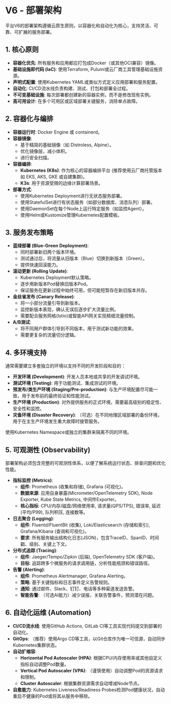 # V6 - 部署架构

平台V6的部署架构遵循云原生原则，以容器化和自动化为核心，支持灵活、可靠、可扩展的服务部署。

## 1. 核心原则

- **容器化优先**: 所有服务和应用都应打包成Docker（或其他OCI兼容）镜像。
- **基础设施即代码 (IaC)**: 使用Terraform, Pulumi或云厂商工具管理基础设施资源。
- **声明式配置**: 使用Kubernetes YAML或类似方式定义应用部署和服务配置。
- **自动化**: CI/CD流水线负责构建、测试、打包和部署全过程。
- **不可变基础设施**: 每次部署都创建新的容器实例，而不是修改现有实例。
- **高可用设计**: 在多个可用区或区域部署关键服务，消除单点故障。

## 2. 容器化与编排

- **容器运行时**: Docker Engine 或 containerd。
- **容器镜像**: 
    - 基于精简的基础镜像（如 Distroless, Alpine）。
    - 优化镜像层，减小体积。
    - 进行安全扫描。
- **容器编排**: 
    - **Kubernetes (K8s)**: 作为核心的容器编排平台 (推荐使用云厂商托管版本如 EKS, AKS, GKE 或自建集群)。
    - **K3s**: 用于资源受限的边缘计算部署场景。
- **部署方式**: 
    - 使用Kubernetes Deployment进行无状态服务部署。
    - 使用StatefulSet进行有状态服务（如部分数据库、消息队列）部署。
    - 使用DaemonSet在每个Node上运行特定服务（如监控Agent）。
    - 使用Helm或Kustomize管理Kubernetes配置模板。

## 3. 服务发布策略

- **蓝绿部署 (Blue-Green Deployment)**: 
    - 同时部署新旧两个版本环境。
    - 测试通过后，将流量从旧版本（Blue）切换到新版本（Green）。
    - 提供快速回滚能力。
- **滚动更新 (Rolling Update)**: 
    - Kubernetes Deployment默认策略。
    - 逐步用新版本Pod替换旧版本Pod。
    - 保证服务在更新过程中始终可用，但可能短暂存在新旧版本共存。
- **金丝雀发布 (Canary Release)**: 
    - 将一小部分流量引导到新版本。
    - 监控新版本表现，确认无误后逐步扩大流量比例。
    - 需要配合服务网格(Istio)或智能API网关实现精细流量控制。
- **A/B测试**: 
    - 将不同用户群体引导到不同版本，用于测试新功能的效果。
    - 需要更复杂的流量切分逻辑。

## 4. 多环境支持

通常需要建立多套独立的环境以支持不同的开发阶段和目的：

- **开发环境 (Development)**: 开发人员本地或共享的开发调试环境。
- **测试环境 (Testing)**: 用于功能测试、集成测试的环境。
- **预发布/类生产环境 (Staging/Pre-production)**: 与生产环境配置尽可能一致，用于发布前的最终验证和性能测试。
- **生产环境 (Production)**: 对外提供服务的正式环境，需要最高级别的稳定性、安全性和监控。
- **灾备环境 (Disaster Recovery)**: （可选）在不同地理区域部署的备份环境，用于在主生产环境发生重大故障时接管服务。

使用Kubernetes Namespace或独立的集群来隔离不同的环境。

## 5. 可观测性 (Observability)

部署架构必须包含完整的可观测性体系，以便了解系统运行状态、排查问题和优化性能。

- **指标监控 (Metrics)**: 
    - **组件**: Prometheus (收集和存储), Grafana (可视化)。
    - **数据来源**: 应用自身暴露(Micrometer/OpenTelemetry SDK), Node Exporter, Kube State Metrics, 中间件Exporter。
    - **核心指标**: CPU/内存/磁盘/网络使用率, 请求量(QPS/TPS), 错误率, 延迟(平均/P99), 队列积压, 连接数等。
- **日志聚合 (Logging)**: 
    - **组件**: Fluentd/FluentBit (收集), Loki/Elasticsearch (存储和索引), Grafana/Kibana (查询和可视化)。
    - **要求**: 所有服务输出结构化日志(JSON)，包含TraceID、SpanID、时间戳、级别、关键上下文。
- **分布式追踪 (Tracing)**: 
    - **组件**: Jaeger/Tempo/Zipkin (后端), OpenTelemetry SDK (客户端)。
    - **目标**: 追踪跨多个微服务的请求调用链，分析性能瓶颈和错误路径。
- **告警 (Alerting)**: 
    - **组件**: Prometheus Alertmanager, Grafana Alerting。
    - **策略**: 基于关键指标和日志事件定义告警规则。
    - **通知**: 通过邮件、Slack、钉钉、电话等多种渠道发送告警。
    - **智能告警**: （可选AI能力）减少误报，关联告警事件，预测潜在问题。

## 6. 自动化运维 (Automation)

- **CI/CD流水线**: 使用GitHub Actions, GitLab CI等工具实现代码提交到部署的自动化。
- **GitOps**: （推荐）使用Argo CD等工具，以Git仓库作为唯一可信源，自动同步Kubernetes集群状态。
- **自动扩缩容**: 
    - **Horizontal Pod Autoscaler (HPA)**: 根据CPU/内存使用率或其他自定义指标自动调整Pod数量。
    - **Vertical Pod Autoscaler (VPA)**: （谨慎使用）自动调整Pod的资源请求和限制。
    - **Cluster Autoscaler**: 根据集群资源需求自动增减Node节点。
- **自愈能力**: Kubernetes Liveness/Readiness Probes检测Pod健康状况，自动重启不健康的Pod或将其从服务中移除。 